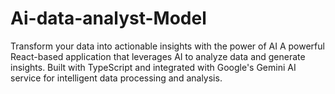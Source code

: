 # Ai-data-analyst-Model
Transform your data into actionable insights with the power of AI  A powerful React-based application that leverages AI to analyze data and generate insights. Built with TypeScript and integrated with Google's Gemini AI service for intelligent data processing and analysis.
